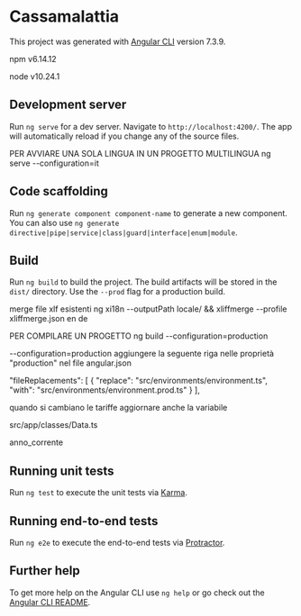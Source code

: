 # Cassamalattia

This project was generated with [Angular CLI](https://github.com/angular/angular-cli) version 7.3.9.

npm v6.14.12

node v10.24.1

## Development server

Run `ng serve` for a dev server. Navigate to `http://localhost:4200/`. The app will automatically reload if you change any of the source files.


PER AVVIARE UNA SOLA LINGUA IN UN PROGETTO MULTILINGUA
ng serve --configuration=it


## Code scaffolding

Run `ng generate component component-name` to generate a new component. You can also use `ng generate directive|pipe|service|class|guard|interface|enum|module`.

## Build

Run `ng build` to build the project. The build artifacts will be stored in the `dist/` directory. Use the `--prod` flag for a production build.


merge file xlf esistenti
ng xi18n --outputPath locale/  && xliffmerge --profile xliffmerge.json en de

PER COMPILARE UN PROGETTO
ng build --configuration=production

--configuration=production 
aggiungere la seguente riga nelle proprietà "production" nel file angular.json

"fileReplacements": [
                {
                  "replace": "src/environments/environment.ts",
                  "with": "src/environments/environment.prod.ts"
                }
              ],

quando si cambiano le tariffe aggiornare anche la variabile 

src/app/classes/Data.ts

anno_corrente

## Running unit tests

Run `ng test` to execute the unit tests via [Karma](https://karma-runner.github.io).

## Running end-to-end tests

Run `ng e2e` to execute the end-to-end tests via [Protractor](http://www.protractortest.org/).

## Further help

To get more help on the Angular CLI use `ng help` or go check out the [Angular CLI README](https://github.com/angular/angular-cli/blob/master/README.md).
